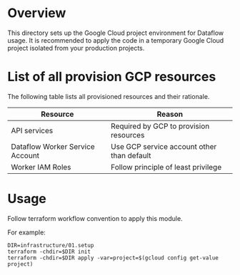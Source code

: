 # Overview

This directory sets up the Google Cloud project environment for Dataflow usage.
It is recommended to apply the code in a temporary Google Cloud project
isolated from your production projects.

# List of all provision GCP resources

The following table lists all provisioned resources and their rationale.

| Resource                        | Reason                                     |
|---------------------------------|--------------------------------------------|
| API services                    | Required by GCP to provision resources     | 
| Dataflow Worker Service Account | Use GCP service account other than default | 
| Worker IAM Roles                | Follow principle of least privilege        |

# Usage

Follow terraform workflow convention to apply this module.

For example:
```
DIR=infrastructure/01.setup
terraform -chdir=$DIR init
terraform -chdir=$DIR apply -var=project=$(gcloud config get-value project)
```

